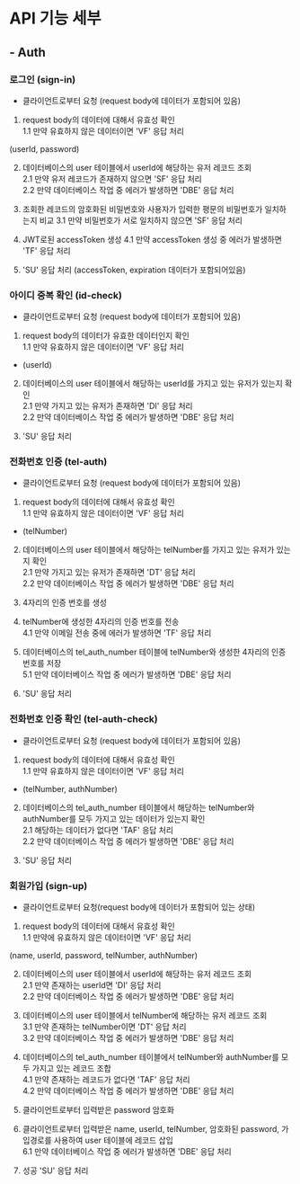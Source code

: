 # API 기능 세부
  
## - Auth
  
### 로그인 (sign-in) 
  
- 클라이언트로부터 요청 (request body에 데이터가 포함되어 있음)  
  
1. request body의 데이터에 대해서 유효성 확인  
1.1 만약 유효하지 않은 데이터이면 'VF' 응답 처리  
  
(userId, password)  
  
2. 데이터베이스의 user 테이블에서 userId에 해당하는 유저 레코드 조회  
2.1 만약 유저 레코드가 존재하지 않으면 'SF' 응답 처리  
2.2 만약 데이터베이스 작업 중 에러가 발생하면 'DBE' 응답 처리  
  
3. 조회한 레코드의 암호화된 비밀번호와 사용자가 입력한 평문의 비밀번호가 일치하는지 비교
3.1 만약 비밀번호가 서로 일치하지 않으면 'SF' 응답 처리

4. JWT로된 accessToken 생성
4.1 만약 accessToken 생성 중 에러가 발생하면 'TF' 응답 처리

5. 'SU' 응답 처리 (accessToken, expiration 데이터가 포함되어있음)  

### 아이디 중복 확인 (id-check) 

- 클라이언트로부터 요청 (request body에 데이터가 포함되어 있음)  
  
1. request body의 데이터가 유효한 데이터인지 확인  
1.1 만약 유효하지 않은 데이터이면 'VF' 응답 처리  
  
- (userId)  
  
2. 데이터베이스의 user 테이블에서 해당하는 userId를 가지고 있는 유저가 있는지 확인  
2.1 만약 가지고 있는 유저가 존재하면 'DI' 응답 처리  
2.2 만약 데이터베이스 작업 중 에러가 발생하면 'DBE' 응답 처리  
  
3. 'SU' 응답 처리  

### 전화번호 인증 (tel-auth) 
  
- 클라이언트로부터 요청 (request body에 데이터가 포함되어 있음)  
  
1. request body의 데이터에 대해서 유효성 확인  
1.1 만약 유효하지 않은 데이터이면 'VF' 응답 처리  
  
- (telNumber)  
  
2. 데이터베이스의 user 테이블에서 해당하는 telNumber를 가지고 있는 유저가 있는지 확인  
2.1 만약 가지고 있는 유저가 존재하면 'DT' 응답 처리  
2.2 만약 데이터베이스 작업 중 에러가 발생하면 'DBE' 응답 처리  
  
3. 4자리의 인증 번호를 생성  
  
4. telNumber에 생성한 4자리의 인증 번호를 전송  
4.1 만약 이메일 전송 중에 에러가 발생하면 'TF' 응답 처리  
  
5. 데이터베이스의 tel_auth_number 테이블에 telNumber와 생성한 4자리의 인증 번호를 저장  
5.1 만약 데이터베이스 작업 중 에러가 발생하면 'DBE' 응답 처리  
  
6. 'SU' 응답 처리  

### 전화번호 인증 확인 (tel-auth-check) 
  
- 클라이언트로부터 요청 (request body에 데이터가 포함되어 있음)  
  
1. request body의 데이터에 대해서 유효성 확인  
1.1 만약 유효하지 않은 데이터이면 'VF' 응답 처리  
  
- (telNumber, authNumber)  
  
2. 데이터베이스의 tel_auth_number 테이블에서 해당하는 telNumber와 authNumber를 모두 가지고 있는 데이터가 있는지 확인  
2.1 해당하는 데이터가 없다면 'TAF' 응답 처리  
2.2 만약 데이터베이스 작업 중 에러가 발생하면 'DBE' 응답 처리  
  
3. 'SU' 응답 처리  

### 회원가입 (sign-up)

- 클라이언트로부터 요청(request body에 데이터가 포함되어 있는 상태)

1. request body의 데이터에 대해서 유효성 확인  
1.1 만약에 유효하지 않은 데이터이면 'VF' 응답 처리

(name, userId, password, telNumber, authNumber)

2. 데이터베이스의 user 테이블에서 userId에 해당하는 유저 레코드 조회  
2.1 만약 존재하는 userId면 'DI' 응답 처리  
2.2 만약 데이터베이스 작업 중 에러가 발생하면 'DBE' 응답 처리

3. 데이터베이스의 user 테이블에서 telNumber에 해당하는 유저 레코드 조회  
3.1 만약 존재하는 telNumber이면 'DT' 응답 처리  
3.2 만약 데이터베이스 작업 중 에러가 발생하면 'DBE' 응답 처리

4. 데이터베이스의 tel_auth_number 테이블에서 telNumber와 authNumber를 모두 가지고 있는 레코드 조합  
4.1 만약 존재하는 레코드가 없다면 'TAF' 응답 처리  
4.2 만약 데이터베이스 작업 중 에러가 발생하면 'DBE' 응답 처리

5. 클라이언트로부터 입력받은 password 암호화

6. 클라이언트로부터 입력받은 name, userId, telNumber, 암호화된 password, 가입경로를 사용하여 user 테이블에 레코드 삽입  
6.1 만약 데이터베이스 작업 중 에러가 발생하면 'DBE' 응답 처리

7. 성공 'SU' 응답 처리 
